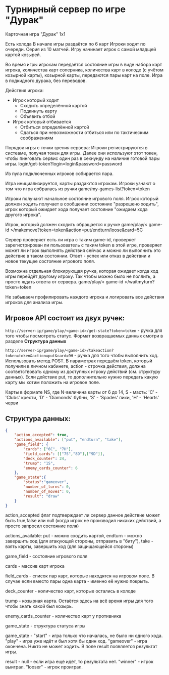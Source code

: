 # Турнирный сервер по игре "Дурак"

Карточная игра "Дурак" 1х1

Есть колода
В начале игры раздаётся по 6 карт
Игроки ходят по очереди. Серия из 10 матчей. Игру начинает игрок с самой младщей картой козырей.

Во время игры игрокам передаётся состояние игры в виде набора карт игрока, количества карт соперника, количества карт в колоде (с учётом козырной карты), козырной карты, передаются пары карт на поле.
Игра в подкидного дурака, без переводов.

Действия игрока:
* Игрок который ходит
	* Сходить определённой картой
	* Подкинуть карту
	* Объявить отбой
* Игрок который отбивается
	* Отбиться определённой картой
	* Сдаться при невозможности отбиться или по тактическим соображениям

Порядок игры с точки зрения сервера:
Игроки регистрируются в систеаме, получая токен для игры. Далее они используют этот токен, чтобы пинговать сервис один раз в секнунду на наличие готовой пары игры. login/get-token?login=login&password=password

Из пула подключенных игроков собирается пара.

Игра инициализируется, карты раздаются игрокам. 
Игроки узнают о том что игра собралась из ручки game/my-games-list?token=token

Игроки получают начальное состояние игрового поля. Игрок который должен ходить получает в сообщении состояние "разрешено ходить", игрок который ожидает хода получает состояние "ожидаем хода другого игрока".

Игрок, который должен сходить обращается к ручке game/play/< game-id >/makemove?token=token&action=put/endturn/loose&card=5C

Сервер проверяет есть ли игра с таким game-id, проверяет зарегистрирован ли пользователь с таким token в этой игре, проверяет может ли игрок выполнять действия сейчас и можно ли выполнить это действие в таком состоянии. Ответ - успех или отказ в действии и новое текущее состояние игрового поля.

Возможна отдельная блокирующая ручка, которая ожидает когда ход игры перейдёт другому игроку. Так чтобы можно было не поллить, а просто ждать ответа от сервера. game/play/< game-id >/waitmyturn?token=token

Не забываем профилировать каждого игрока и логировать все действия игроков для анализа игры.

## Игровое API состоит из двух ручек:

` http://server-ip/game/play/<game-id>/get-state?token=token ` - ручка для того чтобы посмотреть статус. Формат возвращаемых данных смотри в разделе __Структура данных__

` http://server-ip/game/play/<game-id>/takeaction?token=token&action=put&card=9H ` - ручка для того чтобы выполнить ход. Использовать метод POST. В параметрах передаём token, который получили в личном кабинете, action - строчка действия, должна соответствовать одному из доступных игроку действий (см. структуру данных). Если действие put, то дополнительно нужно передать какую карту мы хотим положить на игровое поле.

Карты в формате NS, где N-величина карты от 6 до 14, S - масть: 'C' - 'Clubs' крести, 'D' - 'Diamonds' бубны, 'S' - 'Spades' пики, 'H' -  'Hearts' черви

## Структура данных:
```json
{
	"action_accepted": true,
	"actions_available": ["put", "endturn", "take"],
	"game_field": {
		"cards": ["6C", "7H"],
		"field_cards": [["7S","8D"],["9D"]],
		"deck_counter": 24,
		"trump": "1S",
		"enemy_cards_counter": 6
	},
	"game_state":{
		"status":"gameover",
		"number_of_turns": 0,
		"number_of_moves": 0,
		"result": "draw"
	}
}
```

action_accepted флаг подтверждает ли сервер данное действие может быть true,false или null (когда игрок не производил никаких действий, а просто запросил состояние поля)

actions_available: put - можно сходить картой, endturn - можно завершить ход (для атакующей стороны, отправить в "биту"), take - взять карты, завершить ход (для защищающейся стороны)

game_field - состояние игрового поля

cards - массив карт игрока

field_cards - список пар карт, которые находятся на игровом поле. В случае если вместо пары одна карта - именно её нужно покрыть.

deck_counter - количество карт, которые остались в колоде

trump - козырная карта. Остаётся здесь на всё время игры для того чтобы знать какой был козырь.

enemy_cards_counter - количество карт у противника


game_state - структура статуса игры

game_state - "start" - игра только что началась, не было ни одного хода. "play" - игра уже идёт и был хотя бы один ход. "gameover" - игра окончена. Никто не может ходить. В поле result появляется результат игры.

result - null - если игра ещё идёт, то результата нет. "winner" - игрок выиграл. "looser" - игрок проиграл.
